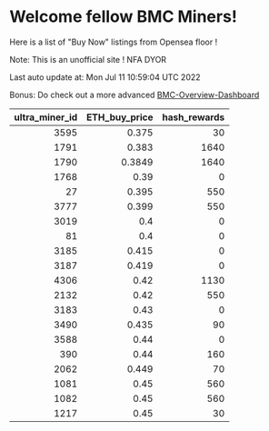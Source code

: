 # Welcome fellow BMC Miners!
Here is a list of "Buy Now" listings from Opensea floor !

Note: This is an unofficial site ! NFA DYOR

Last auto update at: Mon Jul 11 10:59:04 UTC 2022

Bonus: Do check out a more advanced [BMC-Overview-Dashboard](https://dune.com/defifunk/BMC-Overview-Dashboard)


|   ultra_miner_id |   ETH_buy_price |   hash_rewards |
|-----------------:|----------------:|---------------:|
|             3595 |          0.375  |             30 |
|             1791 |          0.383  |           1640 |
|             1790 |          0.3849 |           1640 |
|             1768 |          0.39   |              0 |
|               27 |          0.395  |            550 |
|             3777 |          0.399  |            550 |
|             3019 |          0.4    |              0 |
|               81 |          0.4    |              0 |
|             3185 |          0.415  |              0 |
|             3187 |          0.419  |              0 |
|             4306 |          0.42   |           1130 |
|             2132 |          0.42   |            550 |
|             3183 |          0.43   |              0 |
|             3490 |          0.435  |             90 |
|             3588 |          0.44   |              0 |
|              390 |          0.44   |            160 |
|             2062 |          0.449  |             70 |
|             1081 |          0.45   |            560 |
|             1082 |          0.45   |            560 |
|             1217 |          0.45   |             30 |